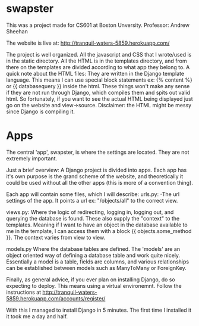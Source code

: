 swapster
========


This was a project made for CS601 at Boston Unversity. 
Professor: Andrew Sheehan

The website is live at:
http://tranquil-waters-5859.herokuapp.com/

The project is well organized. All the javascript and CSS that I wrote/used is in the static directory. 
All the HTML is in the templates directory, and from there on the templates are divided according to what app they belong to. A quick note about the HTML files: They are written in the Django template language. This means I can use special block statements ex: {% content %} or {{ databasequery }} inside the html. These things won't make any sense if they are not run through Django, which compiles them and spits out valid html. So fortunately, if you want to see the actual HTML being displayed just go on the website and view->source. Disclaimer: the HTML might be messy since Django is compiling it.  

Apps
====

The central 'app', swapster, is where the settings are located. They are not extremely important.

Just a brief overview:
A Django project is divided into apps. 
Each app has it's own purpose is the grand scheme of the website, and theoretically it could be used without all the other apps (this is more of a convention thing).

Each app will contain some files, which I will describe:
urls.py:
-The url settings of the app. It points a url ex: "/objects/all" to the correct view. 

views.py:
Where the logic of redirecting, logging in, logging out, and querying the database is found. These also supply the "context" to the templates. Meaning if I want to have an object in the database available to me in the template, I can access them with a block {{ objects.some_method }}. The context varies from view to view. 

models.py
Where the database tables are defined. The 'models' are an object oriented way of defining a database table and work quite nicely. Essentially a model is a table, fields are columns, and various relationships can be established between models such as ManyToMany or ForeignKey. 

Finally, as general advice, if you ever plan on installing Django, do so expecting to deploy. This means using a virtual environemnt. 
Follow the instructions at http://tranquil-waters-5859.herokuapp.com/accounts/register/

With this I managed to install Django in 5 minutes. The first time I installed it it took me a day and half. 

